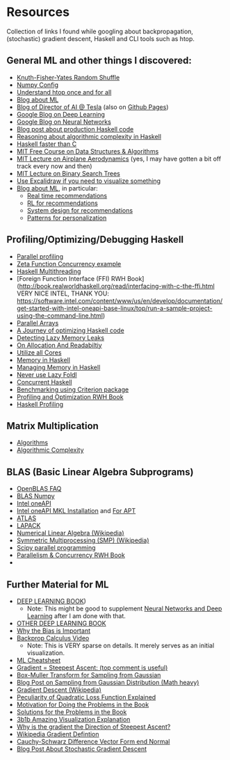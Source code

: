 # Resources
Collection of links I found while googling about backpropagation, (stochastic) gradient descent, Haskell and CLI tools such as htop.

## General ML and other things I discovered:
- [Knuth-Fisher-Yates Random Shuffle](https://en.wikipedia.org/wiki/Fisher%E2%80%93Yates_shuffle)
- [Numpy Config](https://github.com/numpy/numpy/blob/main/site.cfg.example)
- [Understand htop once and for all](https://peteris.rocks/blog/htop/)
- [Blog about ML](http://www.wildml.com/) 
- [Blog of Director of AI @ Tesla](https://karpathy.medium.com/) (also on [Github Pages](http://karpathy.github.io/))
- [Google Blog on Deep Learning](https://ai.googleblog.com/search/label/Deep%20Learning)
- [Google Blog on Neural Networks](https://ai.googleblog.com/search/label/Neural%20Networks)
- [Blog post about production Haskell code](https://lexi-lambda.github.io/blog/2019/11/05/parse-don-t-validate/)
- [Reasoning about algorithmic complexity in Haskell](https://softwareengineering.stackexchange.com/questions/363629/how-does-one-reason-about-algorithmic-complexity-in-haskell)
- [Haskell faster than C](https://lispcast.com/how-is-haskell-faster-than-c/)
- [MIT Free Course on Data Structures & Algorithms](https://www.youtube.com/watch?v=ZA-tUyM_y7s&list=PLUl4u3cNGP63EdVPNLG3ToM6LaEUuStEY&index=2)
- [MIT Lecture on Airplane Aerodynamics](https://www.youtube.com/watch?v=edLnZgF9mUg) (yes, I may have gotten a bit off track every now and then)
- [MIT Lecture on Binary Search Trees](https://www.youtube.com/watch?v=9Jry5-82I68)
- [Use Excalidraw if you need to visualize something](https://excalidraw.com/)
- [Blog about ML](https://eugeneyan.com/writing/), in particular:
	- [Real time recommendations](https://eugeneyan.com/writing/real-time-recommendations/)
	- [RL for recommendations](https://eugeneyan.com/writing/reinforcement-learning-for-recsys-and-search/)
	- [System design for recommendations](https://eugeneyan.com/writing/system-design-for-discovery/)
	- [Patterns for personalization](https://eugeneyan.com/writing/patterns-for-personalization/)

## Profiling/Optimizing/Debugging Haskell
- [Parallel profiling](https://wiki.haskell.org/ThreadScope)
- [Zeta Function Concurrency example](https://wiki.haskell.org/Concurrency_demos/Zeta)
- [Haskell Multithreading](https://stackoverflow.com/questions/5847642/haskell-lightweight-threads-overhead-and-use-on-multicores/5849482#5849482)
- [Foreign Function Interface (FFI) RWH Book](http://book.realworldhaskell.org/read/interfacing-with-c-the-ffi.html VERY NICE INTEL, THANK YOU: https://software.intel.com/content/www/us/en/develop/documentation/get-started-with-intel-oneapi-base-linux/top/run-a-sample-project-using-the-command-line.html)
- [Parallel Arrays](https://www.tweag.io/blog/2017-11-16-repa/)
- [A Journey of optimizing Haskell code](https://chrispenner.ca/posts/wc)
- [Detecting Lazy Memory Leaks](https://stackoverflow.com/questions/61666819/haskell-how-to-detect-lazy-memory-leaks)
- [On Allocation And Readabiltiy](https://stackoverflow.com/questions/2026912/how-to-get-every-nth-element-of-an-infinite-list-in-haskell)
- [Utilize all Cores](https://stackoverflow.com/questions/39540247/haskell-parallel-program-not-utilizing-all-cores)
- [Memory in Haskell](https://blog.pusher.com/making-efficient-use-of-memory-in-haskell/)
- [Managing Memory in Haskell](https://www.channable.com/tech/lessons-in-managing-haskell-memory)
- [Never use Lazy Foldl](https://github.com/hasura/graphql-engine/pull/2933)
- [Concurrent Haskell](https://downloads.haskell.org/~ghc/latest/docs/html/users_guide/using-concurrent.html)
- [Benchmarking using Criterion package](https://hackage.haskell.org/package/criterion)
- [Profiling and Optimization RWH Book](http://book.realworldhaskell.org/read/profiling-and-optimization.html)
- [Haskell Profiling](https://www.tweag.io/blog/2020-01-30-haskell-profiling/)

## Matrix Multiplication
- [Algorithms](https://en.wikipedia.org/wiki/Matrix_multiplication_algorithm)
- [Algorithmic Complexity](https://en.wikipedia.org/wiki/Computational_complexity_of_matrix_multiplication)

## BLAS (Basic Linear Algebra Subprograms)
- [OpenBLAS FAQ](https://github.com/xianyi/OpenBLAS/wiki/faq)
- [BLAS Numpy](https://markus-beuckelmann.de/blog/boosting-numpy-blas.html)
- [Intel oneAPI](https://software.intel.com/content/www/us/en/develop/articles/oneapi-standalone-components.html)
- [Intel oneAPI MKL Installation](https://codeyarns.com/tech/2019-05-15-how-to-install-intel-mkl.html) and [For APT](https://software.intel.com/content/www/us/en/develop/documentation/installation-guide-for-intel-oneapi-toolkits-linux/top/installation/install-using-package-managers/apt.html)
- [ATLAS](http://math-atlas.sourceforge.net/)
- [LAPACK](https://www.netlib.org/lapack/lug/node11.html)
- [Numerical Linear Algebra (Wikipedia)](https://en.wikipedia.org/wiki/Numerical_linear_algebra)
- [Symmetric Multiprocessing (SMP) (Wikipedia)](https://en.wikipedia.org/wiki/Symmetric_multiprocessing)
- [Scipy parallel programming](https://scipy.github.io/old-wiki/pages/ParallelProgramming)
- [Parallelism & Concurrency RWH Book](http://book.realworldhaskell.org/read/concurrent-and-multicore-programming.html)
- 
## Further Material for ML
- [DEEP LEARNING BOOK](https://www.deeplearningbook.org/))
	- Note: This might be good to supplement [Neural Networks and Deep Learning](http://neuralnetworksanddeeplearning.com/) after I am done with that.
- [OTHER DEEP LEARNING BOOK](http://deeplearning.stanford.edu/tutorial/)
- [Why the Bias is Important](https://stackoverflow.com/questions/2480650/what-is-the-role-of-the-bias-in-neural-networks)
- [Backprop Calculus Video](https://www.youtube.com/watch?v=tIeHLnjs5U8&list=PLZHQObOWTQDNU6R1_67000Dx_ZCJB-3pi&index=4)
	- Note: This is VERY sparse on details. It merely serves as an initial visualization.
- [ML Cheatsheet](https://ml-cheatsheet.readthedocs.io/en/latest/linear_algebra.html#matrix-multiplication)
- [Gradient = Steepest Ascent: (top comment is useful)](https://www.youtube.com/watch?v=TEB2z7ZlRAw)
- [Box-Muller Transform for Sampling from Gaussian](https://en.wikipedia.org/wiki/Box%E2%80%93Muller_transform)
- [Blog Post on Sampling from Gaussian Distribution (Math heavy)](https://bjlkeng.github.io/posts/sampling-from-a-normal-distribution/)
- [Gradient Descent (Wikipedia)](https://en.wikipedia.org/wiki/Gradient_descent)
- [Peculiarity of Quadratic Loss Function Explained](https://datascience.stackexchange.com/questions/52157/why-do-we-have-to-divide-by-2-in-the-ml-squared-error-cost-function)
- [Motivation for Doing the Problems in the Book](http://neuralnetworksanddeeplearning.com/exercises_and_problems.html)
- [Solutions for the Problems in the Book](https://github.com/nndl-solutions/NNDL-solutions/blob/master/notebooks/chap-1-using-neural-nets-to-recognize-handwritten-digits.ipynb)
- [3b1b Amazing Visualization Explanation](https://www.youtube.com/watch?v=aircAruvnKk&list=PLZHQObOWTQDNU6R1_67000Dx_ZCJB-3pi)
- [Why is the gradient the Direction of Steepest Ascent?](https://math.stackexchange.com/questions/223252/why-is-gradient-the-direction-of-steepest-ascent)
- [Wikipedia Gradient Defintion](https://en.wikipedia.org/wiki/Gradient)
- [Cauchy-Schwarz Difference Vector Form end Normal](https://www.sciencedirect.com/topics/mathematics/cauchy-schwarz-inequality)
- [Blog Post About Stochastic Gradient Descent](http://www.samvitjain.com/blog/gradient-descent/)
